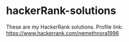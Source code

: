 # hackerRank-solutions
These are my HackerRank solutions. Profile link: https://www.hackerrank.com/nemethnora1996
